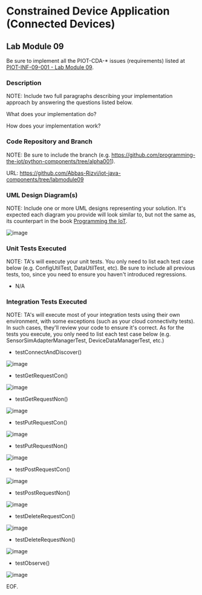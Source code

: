 # Constrained Device Application (Connected Devices)

## Lab Module 09

Be sure to implement all the PIOT-CDA-* issues (requirements) listed at [PIOT-INF-09-001 - Lab Module 09](https://github.com/orgs/programming-the-iot/projects/1#column-10488503).

### Description

NOTE: Include two full paragraphs describing your implementation approach by answering the questions listed below.

What does your implementation do? 

How does your implementation work?

### Code Repository and Branch

NOTE: Be sure to include the branch (e.g. https://github.com/programming-the-iot/python-components/tree/alpha001).

URL: https://github.com/Abbas-Rizvi/iot-java-components/tree/labmodule09

### UML Design Diagram(s)

NOTE: Include one or more UML designs representing your solution. It's expected each
diagram you provide will look similar to, but not the same as, its counterpart in the
book [Programming the IoT](https://learning.oreilly.com/library/view/programming-the-internet/9781492081401/).

![image](https://github.com/Mohammad0336/IoT_LM_book-exercise-docs/assets/81828400/6414ed09-84e3-41e3-aec7-691ed3881b71)

### Unit Tests Executed

NOTE: TA's will execute your unit tests. You only need to list each test case below
(e.g. ConfigUtilTest, DataUtilTest, etc). Be sure to include all previous tests, too,
since you need to ensure you haven't introduced regressions.

- N/A 

### Integration Tests Executed

NOTE: TA's will execute most of your integration tests using their own environment, with
some exceptions (such as your cloud connectivity tests). In such cases, they'll review
your code to ensure it's correct. As for the tests you execute, you only need to list each
test case below (e.g. SensorSimAdapterManagerTest, DeviceDataManagerTest, etc.)

- testConnectAndDiscover()

![image](https://github.com/Mohammad0336/IoT_LM_book-exercise-docs/assets/81828400/b6845b1e-f5ef-4ec7-b798-b684646a85ee)

- testGetRequestCon()

![image](https://github.com/Mohammad0336/IoT_LM_book-exercise-docs/assets/81828400/dad7556b-51be-472a-9302-63fcd1ba032b)

- testGetRequestNon()

![image](https://github.com/Mohammad0336/IoT_LM_book-exercise-docs/assets/81828400/9abeb4e0-5fe5-4683-9db2-651b8fd8dcc3)

- testPutRequestCon()

![image](https://github.com/Mohammad0336/IoT_LM_book-exercise-docs/assets/81828400/089be083-2cf0-4fea-ae6f-e309870ce45c)

- testPutRequestNon()

![image](https://github.com/Mohammad0336/IoT_LM_book-exercise-docs/assets/81828400/82c4a772-c757-4272-8c42-9d033d39c47d)
  
- testPostRequestCon()

![image](https://github.com/Mohammad0336/IoT_LM_book-exercise-docs/assets/81828400/ac3ead63-1354-4175-9e66-e2dc98e45df9)

- testPostRequestNon()

![image](https://github.com/Mohammad0336/IoT_LM_book-exercise-docs/assets/81828400/ea1199ba-bb2a-4911-b025-37695bd3185f)

- testDeleteRequestCon()

![image](https://github.com/Mohammad0336/IoT_LM_book-exercise-docs/assets/81828400/1a5cdac0-605f-43bd-8cc7-80a0bed9d467)

- testDeleteRequestNon()

![image](https://github.com/Mohammad0336/IoT_LM_book-exercise-docs/assets/81828400/b4119eea-5bcd-4203-ae20-cb48604e9c1d)

- testObserve()

![image](https://github.com/Mohammad0336/IoT_LM_book-exercise-docs/assets/81828400/572c1698-5ec0-4ae3-98ed-d673bb6294a9)


EOF.

